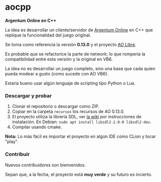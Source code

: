 # aocpp

__Argentum Online en C++__

La idea es desarrollar un cliente/servidor de [Argentum Online](https://es.wikipedia.org/wiki/Argentum_Online) en C++ que replique la funcionalidad del juego original.

Se toma como referencia la versión __0.13.0__ y el proyecto [AO Libre](https://github.com/ao-libre). 

Es probable que se refactorice la parte de network; lo que rompería la compatibilidad entre esta versión y la original en VB6.

La idea no es desarrollar un juego completo, sino una base que cada quien pueda modear a gusto (como sucede con AO VB6).

Estaría bueno usar algún lenguaje de scripting tipo Python o Lua.

### Descargar y probar

1. Clonar el repositorio o descargar como ZIP.
2. Copiar en la carpeta `recursos` los recursos de AO 0.13.0.
3. El proyecto utiliza la librería SDL, ver [la wiki](https://wiki.libsdl.org/Installation) por instrucciones de instalación. En Debian:  `sudo apt install libsdl2-2.0-0 libsdl2-dev`.
4. Compilar usando cmake.

__Nota:__ Lo más fácil es importar el proyecto en algún IDE como CLion y tocar "play".

### Contribuir

Nuevos contribuidores son bienvenidos.

Sepan que, a la fecha, el proyecto está __muy verde__ y su futuro es incierto.